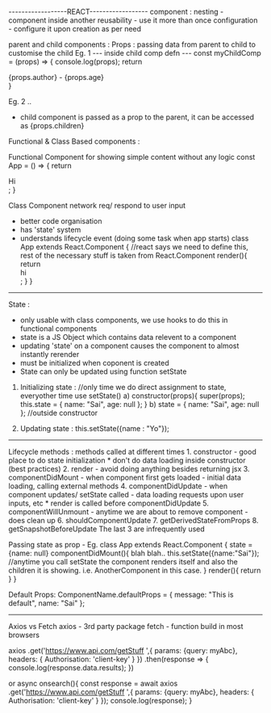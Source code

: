 ------------------REACT------------------
component :
     nesting - component inside another
     reusability - use it more than once
     configuration - configure it upon creation as per need

parent and child components : 
Props : passing data from parent to child   to customise the child
Eg. 1 <myChildComp author="Sai" age="23"/>
--- inside child comp defn ---
const myChildComp = (props) => {
console.log(props);
return <div> {props.author} - {props.age}</div>
}

Eg. 2  <parentComponent><childComponent>..</childComponent></parentComponent>
 - child component is passed as a prop to the parent, it can be accessed as {props.children}

Functional & Class Based components : 

Functional Component for showing simple content without any logic
const App = () => {
  return <div>Hi</div>;
}

Class Component network req/ respond to user input 
- better code organisation
- has 'state' system
- understands lifecycle event (doing some task when app starts)
class App extends React.Component {
//react says we need to define this, rest of the necessary stuff is taken from React.Component
  render(){
    return <div>hi</div>;
  }
}

--------------------------------------------

State : 
- only usable with class components, we use hooks to do this in functional components
- state is a JS Object which contains data relevent to a component
- updating 'state' on a component causes the component to almost instantly rerender
- must be initialized when coponent is created
- State can only be updated using function setState
1. Initializing state : //only time we do direct assignment to state, everyother time use setState()
  a) constructor(props){
      super(props);
      this.state = { name: "Sai", age: null };
   }
  b) state = { name: "Sai", age: null }; //outside constructor
       
2. Updating state : this.setState({name : "Yo"});

--------------------------------------------

Lifecycle methods : 
       methods called at different times
       1. constructor - good place to do state initialization
          * don't do data loading inside constructor (best practices)
       2. render - avoid doing anything besides returning jsx
       3. componentDidMount - when component first gets loaded - initial data loading, calling external methods
       4. componentDidUpdate - when component updates/ setState called - data loading requests upon user inputs, etc
          * render is called before componentDidUpdate 
       5. componentWillUnmount - anytime we are about to remove component - does clean up
       6. shouldComponentUpdate
       7. getDerivedStateFromProps
       8. getSnapshotBeforeUpdate 
       The last 3 are infrequently used

Passing state as prop - 
Eg. class App extends React.Component {
    state = {name: null}
    componentDidMount(){
      blah blah.. this.setState({name:"Sai"}); 
      //anytime you call setState the component renders itself and also the children it is showing.
      i.e. AnotherComponent in this case.
    }
    render(){
      return <AnotherComponent nameProp = {this.state.name}></AnotherComponent>
    }
}

Default Props:
ComponentName.defaultProps = {
  message: "This is default",
  name: "Sai"
};

--------------------------------------------

Axios vs Fetch
 axios - 3rd party package
 fetch - function build in most browsers

axios
  .get('https://www.api.com/getStuff ',{
    params: {query: myAbc},
    headers: {
      Authorisation: 'client-key'
    }
  })
  .then(response => {
    console.log(response.data.results);
  })

  or 
async onsearch(){
  const response = await axios
                  .get('https://www.api.com/getStuff ',{
                    params: {query: myAbc},
                    headers: {
                      Authorisation: 'client-key'
                    }
                  });
  console.log(response);
}
